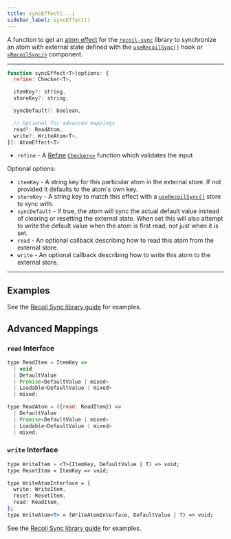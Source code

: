 ```yaml
---
title: syncEffect(...)
sidebar_label: syncEffect()
---
```


A function to get an [atom effect](/docs/guides/atom-effects) for the [`recoil-sync`](/docs/recoil-sync/introduction) library to synchronize an atom with external state defined with the [`useRecoilSync()`](/docs/recoil-sync/api/useRecoilSync) hook or [`<RecoilSync/>`](/docs/api-reference/recoil-sync/RecoilSync) component.

---

```jsx
function syncEffect<T>(options: {
  refine: Checker<T>,

  itemKey?: string,
  storeKey?: string,

  syncDefault?: boolean,

  // Optional for advanced mappings
  read?: ReadAtom,
  write?: WriteAtom<T>,
}): AtomEffect<T>
```

  - `refine` - A [Refine](/docs/refine/introduction) [`Checker<>`](/docs/refine/api/Checkers) function which validates the input

Optional options:
  - `itemKey` - A string key for this particular atom in the external store.  If not provided it defaults to the atom's own key.
  - `storeKey` - A string key to match this effect with a [`useRecoilSync()`](/docs/recoil-sync/api/useRecoilSync) store to sync with.
  - `syncDefault` - If true, the atom will sync the actual default value instead of clearing or resetting the external state.  When set this will also attempt to write the default value when the atom is first read, not just when it is set.
  - `read` - An optional callback describing how to read this atom from the external store.
  - `write` - An optional callback describing how to write this atom to the external store.

---

## Examples

See the [Recoil Sync library guide](/docs/recoil-sync/introduction#input-validation) for examples.

## Advanced Mappings

### `read` Interface
```jsx
type ReadItem = ItemKey =>
  | void
  | DefaultValue
  | Promise<DefaultValue | mixed>
  | Loadable<DefaultValue | mixed>
  | mixed;

type ReadAtom = ({read: ReadItem}) =>
  | DefaultValue
  | Promise<DefaultValue | mixed>
  | Loadable<DefaultValue | mixed>
  | mixed;
```

### `write` Interface
```jsx
type WriteItem = <T>(ItemKey, DefaultValue | T) => void;
type ResetItem = ItemKey => void;

type WriteAtomInterface = {
  write: WriteItem,
  reset: ResetItem,
  read: ReadItem,
};
type WriteAtom<T> = (WriteAtomInterface, DefaultValue | T) => void;
```

See the [Recoil Sync library guide](/docs/recoil-sync/introduction#advanced-atom-mappings) for examples.

